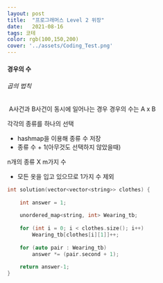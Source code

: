```yaml
---
layout: post
title:  "프로그래머스 Level 2 위장"
date:   2021-08-16 
tags: 코테
color: rgb(100,150,200)
cover: '../assets/Coding_Test.png'
---
```

#### 경우의 수

###### 곱의 법칙

​	 A사건과 B사건이 동시에 일어나는 경우   경우의 수는  A x B 



각각의 종류를 하나의 선택  

- hashmap을 이용해 종류 수 저장
- 종류 수 +  1(아무것도 선택하지 않았을때)



n개의 종류  X  m가지 수 

- 모든 옷을 입고 있으므로 1가지 수 제외

```c++
int solution(vector<vector<string>> clothes) {
    
    int answer = 1;
    
    unordered_map<string, int> Wearing_tb;
    
    for (int i = 0; i < clothes.size(); i++)
        Wearing_tb[clothes[i][1]]++;
    
    for (auto pair : Wearing_tb)
        answer *= (pair.second + 1);
    
    return answer-1;
}
```

